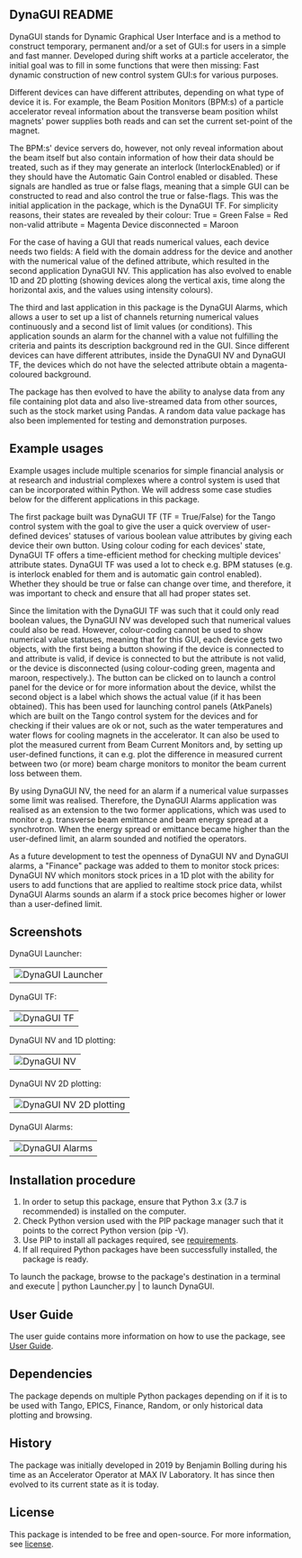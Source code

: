 ## DynaGUI README

DynaGUI stands for Dynamic Graphical User Interface and is a method to construct temporary, permanent and/or a set of GUI:s for users in a simple and fast manner. Developed during shift works at a particle accelerator, the initial goal was to fill in some functions that were then missing: Fast dynamic construction of new control system GUI:s for various purposes.

Different devices can have different attributes, depending on what type of device it is. For example, the Beam Position Monitors (BPM:s) of a particle accelerator reveal information about the transverse beam position whilst magnets' power supplies both reads and can set the current set-point of the magnet.
   
The BPM:s' device servers do, however, not only reveal information about the beam itself but also contain information of how their data should be treated, such as if they may generate an interlock (InterlockEnabled) or if they should have the Automatic Gain Control enabled or disabled. These signals are handled as true or false flags, meaning that a simple GUI can be constructed to read and also control the true or false-flags. This was the initial application in the package, which is the DynaGUI TF. For simplicity reasons, their states are revealed by their colour:
True = Green
False = Red
non-valid attribute = Magenta
Device disconnected = Maroon

For the case of having a GUI that reads numerical values, each device needs two fields: A field with the domain address for the device and another with the numerical value of the defined attribute, which resulted in the second application DynaGUI NV. This application has also evolved to enable 1D and 2D plotting (showing devices along the vertical axis, time along the horizontal axis, and the values using intensity colours).

The third and last application in this package is the DynaGUI Alarms, which allows a user to set up a list of channels returning numerical values continuously and a second list of limit values (or conditions). This application sounds an alarm for the channel with a value not fulfilling the criteria and paints its description background red in the GUI. Since different devices can have different attributes, inside the DynaGUI NV and DynaGUI TF, the devices which do not have the selected attribute obtain a magenta-coloured background.

The package has then evolved to have the ability to analyse data from any file containing plot data and also live-streamed data from other sources, such as the stock market using Pandas. A random data value package has also been implemented for testing and demonstration purposes.

## Example usages
Example usages include multiple scenarios for simple financial analysis or at research and industrial complexes where a control system is used that can be incorporated within Python. We will address some case studies below for the different applications in this package.

The first package built was DynaGUI TF (TF = True/False) for the Tango control system with the goal to give the user a quick overview of user-defined devices' statuses of various boolean value attributes by giving each device their own button. Using colour coding for each devices' state, DynaGUI TF offers a time-efficient method for checking multiple devices' attribute states. DynaGUI TF was used a lot to check e.g. BPM statuses (e.g. is interlock enabled for them and is automatic gain control enabled). Whether they should be true or false can change over time, and therefore, it was important to check and ensure that all had proper states set.

Since the limitation with the DynaGUI TF was such that it could only read boolean values, the DynaGUI NV was developed such that numerical values could also be read. However, colour-coding cannot be used to show numerical value statuses, meaning that for this GUI, each device gets two objects, with the first being a button showing if the device is connected to and attribute is valid, if device is connected to but the attribute is not valid, or the device is disconnected (using colour-coding green, magenta and maroon, respectively.). The button can be clicked on to launch a control panel for the device or for more information about the device, whilst the second object is a label which shows the actual value (if it has been obtained). This has been used for launching control panels (AtkPanels) which are built on the Tango control system for the devices and for checking if their values are ok or not, such as the water temperatures and water flows for cooling magnets in the accelerator. It can also be used to plot the measured current from Beam Current Monitors and, by setting up user-defined functions, it can e.g. plot the difference in measured current between two (or more) beam charge monitors to monitor the beam current loss between them.

By using DynaGUI NV, the need for an alarm if a numerical value surpasses some limit was realised. Therefore, the DynaGUI Alarms application was realised as an extension to the two former applications, which was used to monitor e.g. transverse beam emittance and beam energy spread at a synchrotron. When the energy spread or emittance became higher than the user-defined limit, an alarm sounded and notified the operators.

As a future development to test the openness of DynaGUI NV and DynaGUI alarms, a "Finance" package was added to them to monitor stock prices: DynaGUI NV which monitors stock prices in a 1D plot with the ability for users to add functions that are applied to realtime stock price data, whilst DynaGUI Alarms sounds an alarm if a stock price becomes higher or lower than a user-defined limit.

## Screenshots
DynaGUI Launcher:
<table>
    <tr>
        <td>
            <img alt="DynaGUI Launcher" src="figure2.png">
        </td>
    </tr>
</table>

DynaGUI TF:
<table>
    <tr>
        <td>
            <img alt="DynaGUI TF" src="figure4.png">
        </td>
    </tr>
</table>

DynaGUI NV and 1D plotting:
<table>
    <tr>
        <td>
            <img alt="DynaGUI NV" src="figure1.png">
        </td>
    </tr>
</table>

DynaGUI NV 2D plotting:
<table>
    <tr>
        <td>
            <img alt="DynaGUI NV 2D plotting" src="figure3.png">
        </td>
    </tr>
</table>

DynaGUI Alarms:
<table>
    <tr>
        <td>
            <img alt="DynaGUI Alarms" src="figure5.png">
        </td>
    </tr>
</table>

## Installation procedure
1. In order to setup this package, ensure that Python 3.x (3.7 is recommended) is installed on the computer.
2. Check Python version used with the PIP package manager such that it points to the correct Python version (pip -V).
3. Use PIP to install all packages required, see [requirements](requirements.txt).
4. If all required Python packages have been successfully installed, the package is ready.

To launch the package, browse to the package's destination in a terminal and execute | python Launcher.py | to launch DynaGUI.

## User Guide
The user guide contains more information on how to use the package, see [User Guide](UserGuide.pdf).

## Dependencies
The package depends on multiple Python packages depending on if it is to be used with Tango, EPICS, Finance, Random, or only historical data plotting and browsing.

## History
The package was initially developed in 2019 by Benjamin Bolling during his time as an Accelerator Operator at MAX IV Laboratory. It has since then evolved to its current state as it is today.

## License
This package is intended to be free and open-source. For more information, see [license](LICENSE.txt).

